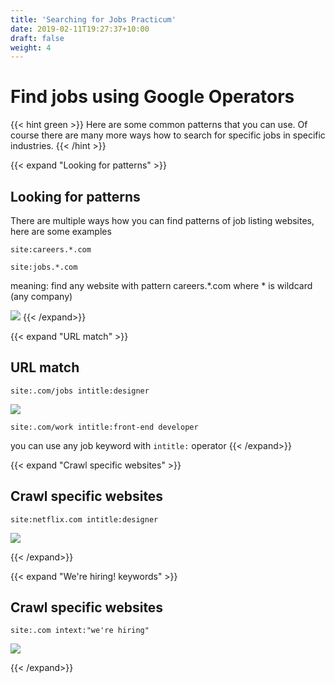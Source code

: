 ```yaml
---
title: 'Searching for Jobs Practicum'
date: 2019-02-11T19:27:37+10:00
draft: false
weight: 4
---
```


# Find jobs using Google Operators



{{< hint green >}}
Here are some common patterns that you can use. Of course there are many more ways how to search for specific jobs in specific industries.
{{< /hint >}}

{{< expand "Looking for patterns" >}}
## Looking for patterns

There are multiple ways how you can find patterns of job listing websites, here are some examples

`site:careers.*.com`

`site:jobs.*.com`

meaning: find any website with pattern careers.*.com where * is wildcard (any company)


![](/2020-04-28-18-02-15.png)
{{< /expand>}}

{{< expand "URL match" >}}
## URL match
`site:.com/jobs intitle:designer`

![](/2020-04-28-19-19-23.png)

`site:.com/work intitle:front-end developer`

you can use any job keyword with `intitle:` operator
{{< /expand>}}

{{< expand "Crawl specific websites" >}}
## Crawl specific websites

`site:netflix.com intitle:designer`

![](/2020-04-28-19-23-43.png)

{{< /expand>}}

{{< expand "We're hiring! keywords" >}}
## Crawl specific websites

`site:.com intext:"we're hiring"`

![](/2020-04-28-19-26-16.png)

{{< /expand>}}